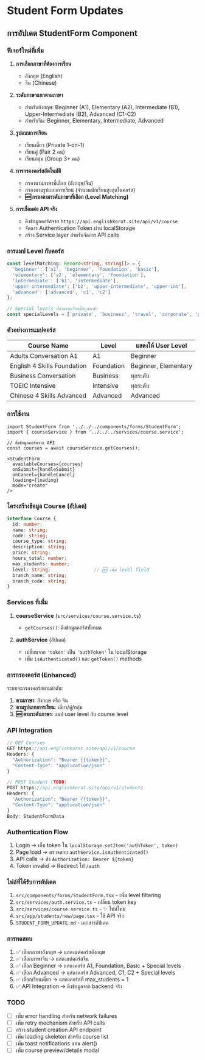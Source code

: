 # Student Form Updates

## การอัปเดต StudentForm Component

### ฟีเจอร์ใหม่ที่เพิ่ม

1. **การเลือกภาษาที่ต้องการเรียน**
   - อังกฤษ (English)
   - จีน (Chinese)

2. **ระดับภาษาแยกตามภาษา**
   - สำหรับอังกฤษ: Beginner (A1), Elementary (A2), Intermediate (B1), Upper-Intermediate (B2), Advanced (C1-C2)
   - สำหรับจีน: Beginner, Elementary, Intermediate, Advanced

3. **รูปแบบการเรียน**
   - เรียนเดี่ยว (Private 1-on-1)
   - เรียนคู่ (Pair 2 คน)
   - เรียนกลุ่ม (Group 3+ คน)

4. **การกรองคอร์สอัตโนมัติ**
   - กรองตามภาษาที่เลือก (อังกฤษ/จีน)
   - กรองตามรูปแบบการเรียน (จำนวนนักเรียนสูงสุดในคอร์ส)
   - **🆕 กรองตามระดับภาษาที่เลือก (Level Matching)**

5. **การเชื่อมต่อ API จริง**
   - ดึงข้อมูลคอร์สจาก `https://api.englishkorat.site/api/v1/course`
   - จัดการ Authentication Token ผ่าน localStorage
   - สร้าง Service layer สำหรับจัดการ API calls

### การแมป Level กับคอร์ส

```typescript
const levelMatching: Record<string, string[]> = {
  'beginner': ['a1', 'beginner', 'foundation', 'basic'],
  'elementary': ['a2', 'elementary', 'foundation'],
  'intermediate': ['b1', 'intermediate'],
  'upper-intermediate': ['b2', 'upper-intermediate', 'upper-int'],
  'advanced': ['advanced', 'c1', 'c2']
};

// Special levels ที่สามารถเรียนได้ทุกระดับ
const specialLevels = ['private', 'business', 'travel', 'corporate', 'preparation', 'intensive', 'general training'];
```

### ตัวอย่างการแมปคอร์ส

| Course Name | Level | แสดงให้ User Level |
|-------------|-------|-------------------|
| Adults Conversation A1 | A1 | Beginner |
| English 4 Skills Foundation | Foundation | Beginner, Elementary |
| Business Conversation | Business | ทุกระดับ |
| TOEIC Intensive | Intensive | ทุกระดับ |
| Chinese 4 Skills Advanced | Advanced | Advanced |

### การใช้งาน

```tsx
import StudentForm from '../../../components/forms/StudentForm';
import { courseService } from '../../../services/course.service';

// ดึงข้อมูลคอร์สจาก API
const courses = await courseService.getCourses();

<StudentForm
  availableCourses={courses}
  onSubmit={handleSubmit}
  onCancel={handleCancel}
  loading={loading}
  mode="create"
/>
```

### โครงสร้างข้อมูล Course (อัปเดต)

```typescript
interface Course {
  id: number;
  name: string;
  code: string;
  course_type: string;
  description: string;
  price: string;
  hours_total: number;
  max_students: number;
  level: string;                // 🆕 เพิ่ม level field
  branch_name: string;
  branch_code: string;
}
```

### Services ที่เพิ่ม

1. **courseService** (`src/services/course.service.ts`)
   - `getCourses()`: ดึงข้อมูลคอร์สทั้งหมด

2. **authService** (อัปเดต)
   - เปลี่ยนจาก `'token'` เป็น `'authToken'` ใน localStorage
   - เพิ่ม `isAuthenticated()` และ `getToken()` methods

### การกรองคอร์ส (Enhanced)

ระบบจะกรองคอร์สตามลำดับ:

1. **ตามภาษา**: อังกฤษ หรือ จีน
2. **ตามรูปแบบการเรียน**: เดี่ยว/คู่/กลุ่ม
3. **🆕 ตามระดับภาษา**: แมป user level กับ course level

### API Integration

```typescript
// GET Courses
GET https://api.englishkorat.site/api/v1/course
Headers: {
  "Authorization": "Bearer {{token}}",
  "Content-Type": "application/json"
}

// POST Student (TODO)
POST https://api.englishkorat.site/api/v1/students
Headers: {
  "Authorization": "Bearer {{token}}",
  "Content-Type": "application/json"
}
Body: StudentFormData
```

### Authentication Flow

1. Login → เก็บ token ใน `localStorage.setItem('authToken', token)`
2. Page load → ตรวจสอบ `authService.isAuthenticated()`
3. API calls → ส่ง `Authorization: Bearer ${token}`
4. Token invalid → Redirect ไป `/auth`

### ไฟล์ที่ได้รับการอัปเดต

1. `src/components/forms/StudentForm.tsx` - เพิ่ม level filtering
2. `src/services/auth.service.ts` - เปลี่ยน token key
3. `src/services/course.service.ts` - ✨ ไฟล์ใหม่
4. `src/app/students/new/page.tsx` - ใช้ API จริง
5. `STUDENT_FORM_UPDATE.md` - เอกสารอัปเดต

### การทดสอบ

1. ✅ เลือกภาษาอังกฤษ → แสดงแต่คอร์สอังกฤษ
2. ✅ เลือกภาษาจีน → แสดงแต่คอร์สจีน  
3. ✅ เลือก Beginner → แสดงคอร์ส A1, Foundation, Basic + Special levels
4. ✅ เลือก Advanced → แสดงคอร์ส Advanced, C1, C2 + Special levels
5. ✅ เลือกเรียนเดี่ยว → แสดงคอร์สที่ max_students = 1
6. ✅ API Integration → ดึงข้อมูลจาก backend จริง

### TODO

- [ ] เพิ่ม error handling สำหรับ network failures
- [ ] เพิ่ม retry mechanism สำหรับ API calls
- [ ] สร้าง student creation API endpoint
- [ ] เพิ่ม loading skeleton สำหรับ course list
- [ ] เพิ่ม toast notifications แทน alert()
- [ ] เพิ่ม course preview/details modal
